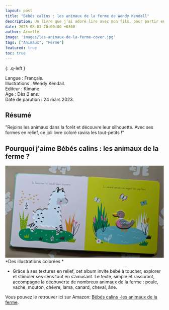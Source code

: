 ```yaml
---
layout: post
title: "Bébés calins : les animaux de la ferme de Wendy Kendall" 
description: Un livre que j’ai adoré lire avec mon fils, pour partir ensemble à la découverte des animaux de la ferme.
date: 2025-08-03 20:00:00 +0300
author: Armelle
image: 'images/les-animaux-de-la-ferme-cover.jpg'
tags: ["Animaux", "Ferme"]
featured: true
toc: true
---
```


{: .q-left }

Langue : Français.                                        
Illustrations : Wendy Kendall.            
Editeur : Kimane.           
Age :  Dès 2 ans.             
Date de parution : 24 mars 2023.

## Résumé

"Rejoins les animaux dans la forêt et découvre leur silhouette.
Avec ses formes en relief, ce joli livre coloré ravira les tout-petits !"

## Pourquoi j'aime Bébés calins : les animaux de la ferme ?

![Des illustrations colorées](images/les-animaux-de-la-ferme-int.jpg)
*Des illustrations colorées *
- Grâce à ses textures en relief, cet album invite bébé à toucher, explorer et stimuler ses sens tout en s’amusant. Le texte, simple et rassurant, accompagne la découverte de nombreux animaux de la ferme : poule, vache, mouton, chèvre,  lama, canard, cheval, âne.

Vous pouvez le retrouver ici sur Amazon: [Bébés calins -les animaux de la ferme](https://amzn.to/3HsAzWO). 